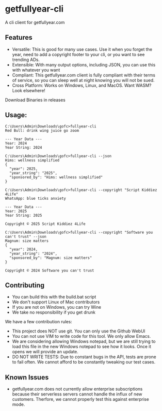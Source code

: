 # getfullyear-cli
A cli client for getfullyear.com

## Features
- Versatile: This is good for many use cases. Use it when you forget the year, need to add a copyright footer to your cli, or you want to see trending ADs.
- Extensible: With many output options, including JSON, you can use this with whatever you want
- Compliant: This getfullyear.com client is fully compliant with their terms of service, so you can sleep well at night knowing you will not be sued.
- Cross Platform: Works on Windows, Linux, and MacOS. Want WASM? Look elsewhere!


Download Binaries in releases

## Usage:
```
C:\Users\Admin\Downloads\gofc>fullyear-cli
Red Bull: drink wing juice go zoom

--- Year Data ---
Year: 2024
Year String: 2024

C:\Users\Admin\Downloads\gofc>fullyear-cli --json
Hims: wellness simplified
{
  "year": 2025,
  "year_string": "2025",
  "sponsored_by": "Hims: wellness simplified"
}

C:\Users\Admin\Downloads\gofc>fullyear-cli --copyright "Script Kiddiez 4Life"
WhatsApp: blue ticks anxiety

--- Year Data ---
Year: 2025
Year String: 2025

Copyright © 2025 Script Kiddiez 4Life

C:\Users\Admin\Downloads\gofc>fullyear-cli --copyright "Software you can't trust" --json
Magnum: size matters
{
  "year": 2024,
  "year_string": "2024",
  "sponsored_by": "Magnum: size matters"
}

Copyright © 2024 Software you can't trust
```

## Contributing
- You can build this with the build.bat script
- We don't support Linux of Mac contributors
- If you are not on Windows, you can try Wine
- We take no responsibility if you get drunk

We have a few contribution rules:
- This project does NOT use git. You can only use the Github WebUI
- You can not use VIM to write code for this tool. We only allow Emacs.
- We are considering allowing Windows notepad, but we are still trying to load this file in the new Windows notepad to see how it looks. Once it opens we will provide an update.
- DO NOT WRITE TESTS: Due to constant bugs in the API, tests are prone to fail often. We cannot afford to be constantly tweaking our test cases.

## Known Issues
- getfullyear.com does not currently allow enterprise subscriptions because their serverless servers cannot handle the influx of new customers. Therfore, we cannot properly test this against enterprise mode. 
